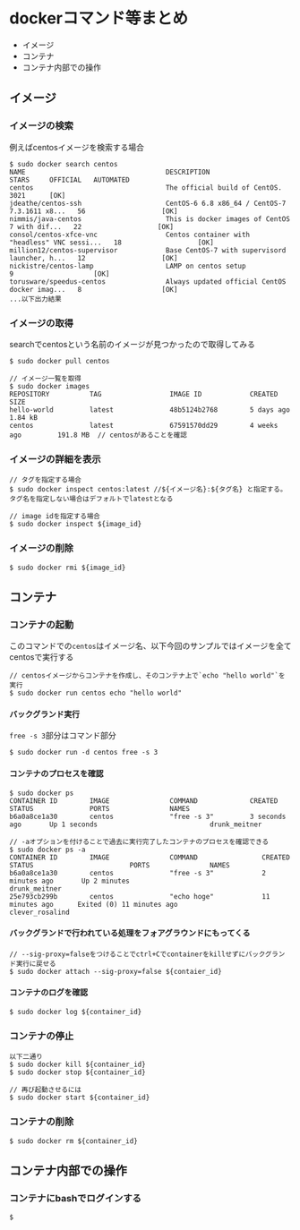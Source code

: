 # dockerコマンド等まとめ

- イメージ  
- コンテナ  
- コンテナ内部での操作  

## イメージ
### イメージの検索
例えばcentosイメージを検索する場合
```
$ sudo docker search centos
NAME                                   DESCRIPTION                                     STARS     OFFICIAL   AUTOMATED
centos                                 The official build of CentOS.                   3021      [OK]
jdeathe/centos-ssh                     CentOS-6 6.8 x86_64 / CentOS-7 7.3.1611 x8...   56                   [OK]
nimmis/java-centos                     This is docker images of CentOS 7 with dif...   22                   [OK]
consol/centos-xfce-vnc                 Centos container with "headless" VNC sessi...   18                   [OK]
million12/centos-supervisor            Base CentOS-7 with supervisord launcher, h...   12                   [OK]
nickistre/centos-lamp                  LAMP on centos setup                            9                    [OK]
torusware/speedus-centos               Always updated official CentOS docker imag...   8                    [OK]
...以下出力結果
```

### イメージの取得
searchでcentosという名前のイメージが見つかったので取得してみる
```
$ sudo docker pull centos

// イメージ一覧を取得
$ sudo docker images
REPOSITORY          TAG                 IMAGE ID            CREATED             SIZE
hello-world         latest              48b5124b2768        5 days ago          1.84 kB
centos              latest              67591570dd29        4 weeks ago         191.8 MB  // centosがあることを確認
```

### イメージの詳細を表示
```
// タグを指定する場合
$ sudo docker inspect centos:latest //${イメージ名}:${タグ名} と指定する。タグ名を指定しない場合はデフォルトでlatestとなる

// image idを指定する場合
$ sudo docker inspect ${image_id}
```

### イメージの削除
```
$ sudo docker rmi ${image_id}
```

## コンテナ
### コンテナの起動
このコマンドでの`centos`はイメージ名、以下今回のサンプルではイメージを全てcentosで実行する
```
// centosイメージからコンテナを作成し、そのコンテナ上で`echo "hello world"`を実行　
$ sudo docker run centos echo "hello world"
```

#### バックグランド実行
`free -s 3`部分はコマンド部分
```
$ sudo docker run -d centos free -s 3
```

#### コンテナのプロセスを確認
```
$ sudo docker ps
CONTAINER ID        IMAGE               COMMAND             CREATED             STATUS              PORTS               NAMES
b6a0a8ce1a30        centos              "free -s 3"         3 seconds ago       Up 1 seconds                            drunk_meitner

// -aオプションを付けることで過去に実行完了したコンテナのプロセスを確認できる
$ sudo docker ps -a
CONTAINER ID        IMAGE               COMMAND                CREATED             STATUS                        PORTS               NAMES
b6a0a8ce1a30        centos              "free -s 3"            2 minutes ago       Up 2 minutes                                      drunk_meitner
25e793cb299b        centos              "echo hoge"            11 minutes ago      Exited (0) 11 minutes ago                         clever_rosalind
```

#### バックグランドで行われている処理をフォアグラウンドにもってくる
```
// --sig-proxy=falseをつけることでctrl+Cでcontainerをkillせずにバックグランド実行に戻せる
$ sudo docker attach --sig-proxy=false ${contaier_id}
```

#### コンテナのログを確認
```
$ sudo docker log ${container_id}
```

### コンテナの停止
```
以下二通り
$ sudo docker kill ${container_id}
$ sudo docker stop ${container_id}

// 再び起動させるには
$ sudo docker start ${container_id}
```

### コンテナの削除
```
$ sudo docker rm ${container_id}
```

## コンテナ内部での操作
### コンテナにbashでログインする
```
$ 
```
